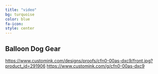 ```yaml
---
title: "video"
bg: turquoise
color: blue
fa-icon:
style: center
---
```

## Balloon Dog Gear

https://www.customink.com/designs/proofs/cfn0-00as-dxc9/front.jpg?product_id=291906
https://www.customink.com/g/cfn0-00as-dxc9
